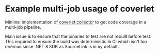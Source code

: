 # Example multi-job usage of coverlet

Minimal implementation of [coverlet.collector](https://github.com/coverlet-coverage/coverlet) to get code coverage in a multi-job pipeline.

Main issue is to ensure that the binaries to test are not rebuilt before test. This required to ensure the build was deterministic in CI which isn't too onerous since .NET 8 SDK as SourceLink is in by default.
